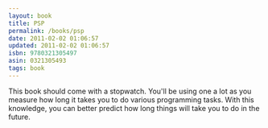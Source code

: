 ```yaml
---
layout: book
title: PSP
permalink: /books/psp
date: 2011-02-02 01:06:57
updated: 2011-02-02 01:06:57
isbn: 9780321305497
asin: 0321305493
tags: book
---
```

This book should come with a stopwatch. You'll be using one a lot as you
measure how long it takes you to do various programming tasks. With this
knowledge, you can better predict how long things will take you to do in the
future.
